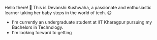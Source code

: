Hello there! 👋
This is Devanshi Kushwaha, a passionate and enthusiastic learner taking her baby steps in the world of tech. 😃

- I'm currently an undergraduate student at IIT Kharagpur pursuing my Bachelors in Technology.
- I'm looking forward to getting 
<!--
**devkush15/devkush15** is a ✨ _special_ ✨ repository because its `README.md` (this file) appears on your GitHub profile.

Here are some ideas to get you started:

- 🔭 I’m currently working on ...
- 🌱 I’m currently learning ...
- 👯 I’m looking to collaborate on ...
- 🤔 I’m looking for help with ...
- 💬 Ask me about ...
- 📫 How to reach me: ...
- 😄 Pronouns: ...
- ⚡ Fun fact: ...
-->
